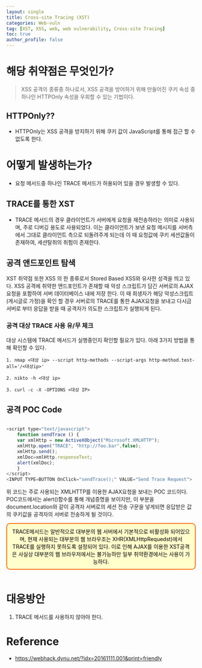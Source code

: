 ```yaml
---
layout: single
title: Cross-site Tracing (XST)
categories: Web-vuln
tag: [XST, XSS, web, web vulnerability, Cross-site Tracing]
toc: true
author_profile: false
---
```

# 해당 취약점은 무엇인가?
> XSS 공격의 종류중 하나로서, XSS 공격을 방어하거 위해 만들어진 쿠키 속성 중 하나인 HTTPOnly 속성을 우회할 수 있는 기법이다.

## HTTPOnly??
- HTTPOnly는 XSS 공격을 방지하기 위해 쿠키 값이 JavaScript를 통해 접근 할 수 없도록 한다.

# 어떻게 발생하는가?
- 요청 메서드중 하나인 TRACE 메서드가 허용되어 있을 경우 발생할 수 있다.

## TRACE를 통한 XST
 - TRACE 메서드의 경우 클라이언트가 서버에게 요청을 재전송하라는 의미로 사용되며, 주로 디버깅 용도로 사용되었다. 이는 클라이언트가 보낸 요청 메시지를 서버측에서 그대로 클라이언트 측으로 되돌려주게 되는데 이 때 요청값에 쿠키 세션값들이 존재하여, 세션탈취의 취험이 존재한다.

## 공격 앤드포인트 탐색
 XST 취약점 또한 XSS 의 한 종류로서 Stored Based XSS와 유사한 성격을 띄고 있다. XSS 공격에 취약한 앤드포인트가 존재할 때 악성 스크립트가 담긴 서버로의 AJAX 요청을 포함하여 서버 데이터베이스 내에 저장 한다. 이 때 희생자가 해당 악성스크립트(게시글로 가정)을 확인 할 경우 서버로의 TRACE를 통한 AJAX요청을 보내고 다시금 서버로 부터 응답을 받을 때 공격자가 의도한 스크립트가 실행되게 된다.

### 공격 대상 TRACE 사용 유/무 체크
대상 시스템에 TRACE 메서드가 실행중인지 확인할 필요가 있다.
아래 3가지 방법을 통해 확인할 수 있다.

```
1. nmap <대상 ip> --script http-methods --script-args http-method.test-all='/<대상ip>'

2. nikto -h <대상 ip>

3. curl -c -X -OPTIONS <대상 IP>
```

## 공격 POC Code

```Javascript

<script type="text/javascript">
    function sendTrace () {
	var xmlHttp = new ActiveXObject("Microsoft.XMLHTTP");
	xmlHttp.open("TRACE", "http://foo.bar",false);
	xmlHttp.send();
	xmlDoc=xmlHttp.responseText;
	alert(xmlDoc);
    }
</script>
<INPUT TYPE=BUTTON OnClick="sendTrace();" VALUE="Send Trace Request">

```

위 코드는 주로 사용되는 XMLHTTP를 이용한 AJAX요청을 보내는 POC 코드이다.
<br>
POC코드에서는 alert()함수를 통해 개념증명을 보이지만, 이 부분을 document.location와 같이 공격자 서버로의 세션 전송 구문을 넣게되면 응답받은 값의 쿠키값을 공격자의 서버로 전송하게 될 것이다.

<div style="background-color:#ffffcc; padding:10px; border: 2px solid #ff6600; border-radius: 10px; text-align: center; color: black;">
TRACE메서드는 알반적으로 대부분의 웹 서버에서 기본적으로 비활성화 되어있으며, 현재 사용되는 대부분의 웹 브라우조는 XHR(XMLHttpRequedst)에서 TRACE를 실행하지 못하도록 설정되어 있다. 이로 인해 AJAX를 이용한 XST공격은 사실상 대부분의 웹 브라우저에서는 불가능하만 일부 취약환경에서는 사용이 가능하다.
</div>
<br>

# 대응방안
1. TRACE 메서드를 사용하지 않아야 한다.

# Reference
- https://webhack.dynu.net/?idx=20161111.001&print=friendly